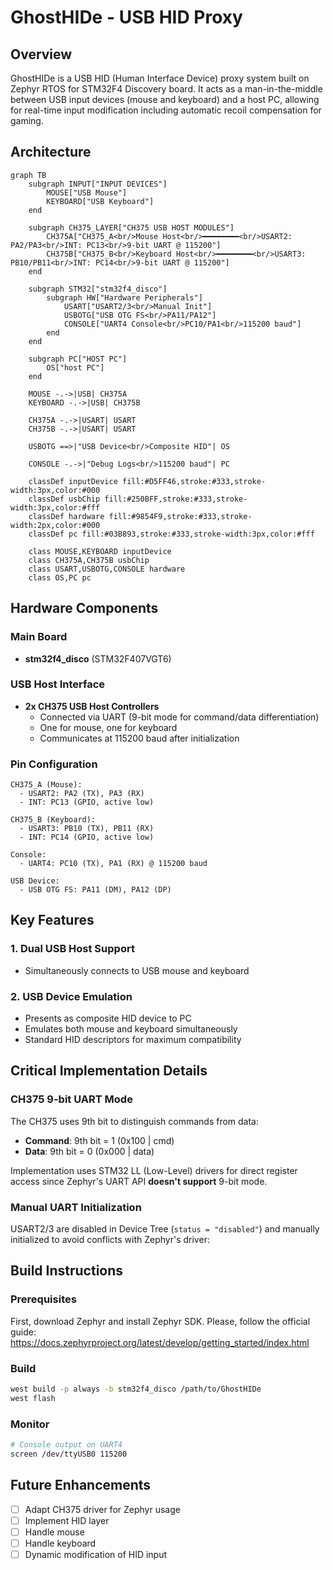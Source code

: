 # GhostHIDe - USB HID Proxy

## Overview

GhostHIDe is a USB HID (Human Interface Device) proxy system built on Zephyr RTOS for STM32F4 Discovery board. It acts as a man-in-the-middle between USB input devices (mouse and keyboard) and a host PC, allowing for real-time input modification including automatic recoil compensation for gaming.

## Architecture

```mermaid
graph TB
    subgraph INPUT["INPUT DEVICES"]
        MOUSE["USB Mouse"]
        KEYBOARD["USB Keyboard"]
    end

    subgraph CH375_LAYER["CH375 USB HOST MODULES"]
        CH375A["CH375_A<br/>Mouse Host<br/>━━━━━━━━<br/>USART2: PA2/PA3<br/>INT: PC13<br/>9-bit UART @ 115200"]
        CH375B["CH375_B<br/>Keyboard Host<br/>━━━━━━━━<br/>USART3: PB10/PB11<br/>INT: PC14<br/>9-bit UART @ 115200"]
    end

    subgraph STM32["stm32f4_disco"]
        subgraph HW["Hardware Peripherals"]
            USART["USART2/3<br/>Manual Init"]
            USBOTG["USB OTG FS<br/>PA11/PA12"]
            CONSOLE["UART4 Console<br/>PC10/PA1<br/>115200 baud"]
        end
    end

    subgraph PC["HOST PC"]
        OS["host PC"]
    end

    MOUSE -.->|USB| CH375A
    KEYBOARD -.->|USB| CH375B

    CH375A -.->|USART| USART
    CH375B -.->|USART| USART

    USBOTG ==>|"USB Device<br/>Composite HID"| OS

    CONSOLE -.->|"Debug Logs<br/>115200 baud"| PC

    classDef inputDevice fill:#D5FF46,stroke:#333,stroke-width:3px,color:#000
    classDef usbChip fill:#250BFF,stroke:#333,stroke-width:3px,color:#fff
    classDef hardware fill:#9854F9,stroke:#333,stroke-width:2px,color:#000
    classDef pc fill:#03B893,stroke:#333,stroke-width:3px,color:#fff

    class MOUSE,KEYBOARD inputDevice
    class CH375A,CH375B usbChip
    class USART,USBOTG,CONSOLE hardware
    class OS,PC pc
```

## Hardware Components

### Main Board
- **stm32f4_disco** (STM32F407VGT6)

### USB Host Interface
- **2x CH375 USB Host Controllers**
  - Connected via UART (9-bit mode for command/data differentiation)
  - One for mouse, one for keyboard
  - Communicates at 115200 baud after initialization

### Pin Configuration
```
CH375_A (Mouse):
  - USART2: PA2 (TX), PA3 (RX)
  - INT: PC13 (GPIO, active low)

CH375_B (Keyboard):
  - USART3: PB10 (TX), PB11 (RX)
  - INT: PC14 (GPIO, active low)

Console:
  - UART4: PC10 (TX), PA1 (RX) @ 115200 baud

USB Device:
  - USB OTG FS: PA11 (DM), PA12 (DP)
```

## Key Features

### 1. **Dual USB Host Support**
- Simultaneously connects to USB mouse and keyboard

### 2. **USB Device Emulation**
- Presents as composite HID device to PC
- Emulates both mouse and keyboard simultaneously
- Standard HID descriptors for maximum compatibility

## Critical Implementation Details

### CH375 9-bit UART Mode
The CH375 uses 9th bit to distinguish commands from data:
- **Command**: 9th bit = 1 (0x100 | cmd)
- **Data**: 9th bit = 0 (0x000 | data)

Implementation uses STM32 LL (Low-Level) drivers for direct register access since Zephyr's UART API **doesn't support** 9-bit mode.

### Manual UART Initialization
USART2/3 are disabled in Device Tree (`status = "disabled"`) and manually initialized to avoid conflicts with Zephyr's driver:

## Build Instructions

### Prerequisites
First, download Zephyr and install Zephyr SDK. Please, follow the official guide: https://docs.zephyrproject.org/latest/develop/getting_started/index.html

### Build
```bash
west build -p always -b stm32f4_disco /path/to/GhostHIDe
west flash
```

### Monitor
```bash
# Console output on UART4
screen /dev/ttyUSB0 115200
```

## Future Enhancements

- [ ] Adapt CH375 driver for Zephyr usage
- [ ] Implement HID layer
- [ ] Handle mouse
- [ ] Handle keyboard
- [ ] Dynamic modification of HID input